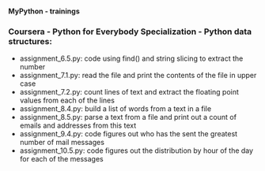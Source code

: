 #### MyPython - trainings

### Coursera - Python for Everybody Specialization - Python data structures:

- assignment_6.5.py: code using find() and string slicing to extract the number
- assignment_7.1.py: read the file and print the contents of the file in upper case
- assignment_7.2.py: count lines of text and extract the floating point values from each of the lines
- assignment_8.4.py: build a list of words from a text in a file
- assignment_8.5.py: parse a text from a file and print out a count of emails and addresses from this text
- assignment_9.4.py: code figures out who has the sent the greatest number of mail messages
- assignment_10.5.py: code figures out the distribution by hour of the day for each of the messages
